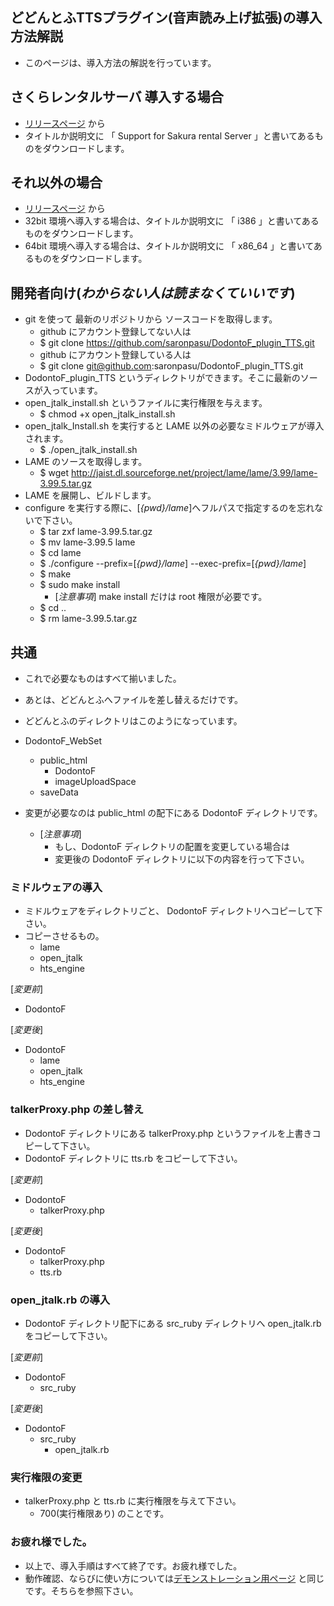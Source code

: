 ## どどんとふTTSプラグイン(音声読み上げ拡張)の導入方法解説
* このページは、導入方法の解説を行っています。


## さくらレンタルサーバ 導入する場合
* [リリースページ](https://github.com/saronpasu/DodontoF_plugin_TTS/releases) から
* タイトルか説明文に 「 Support for Sakura rental Server 」と書いてあるものをダウンロードします。


## それ以外の場合
* [リリースページ](https://github.com/saronpasu/DodontoF_plugin_TTS/releases) から
* 32bit 環境へ導入する場合は、タイトルか説明文に 「 i386 」と書いてあるものをダウンロードします。
* 64bit 環境へ導入する場合は、タイトルか説明文に 「 x86_64 」と書いてあるものをダウンロードします。


## 開発者向け(*わからない人は読まなくていいです*)
* git を使って 最新のリポジトリから ソースコードを取得します。
    * github にアカウント登録してない人は
    * $ git clone https://github.com/saronpasu/DodontoF_plugin_TTS.git
    * github にアカウント登録している人は
    * $ git clone git@github.com:saronpasu/DodontoF_plugin_TTS.git
* DodontoF_plugin_TTS というディレクトリができます。そこに最新のソースが入っています。
* open_jtalk_install.sh というファイルに実行権限を与えます。
    * $ chmod +x open_jtalk_install.sh
* open_jtalk_Install.sh を実行すると LAME 以外の必要なミドルウェアが導入されます。
    * $ ./open_jtalk_install.sh
* LAME のソースを取得します。
    * $ wget http://jaist.dl.sourceforge.net/project/lame/lame/3.99/lame-3.99.5.tar.gz
* LAME を展開し、ビルドします。
* configure を実行する際に、[*{pwd}/lame*]へフルパスで指定するのを忘れないで下さい。
    * $ tar zxf lame-3.99.5.tar.gz
    * $ mv lame-3.99.5 lame
    * $ cd lame
    * $ ./configure --prefix=[*{pwd}/lame*] --exec-prefix=[*{pwd}/lame*]
    * $ make
    * $ sudo make install
        * [*注意事項*] make install だけは root 権限が必要です。
    * $ cd ..
    * $ rm lame-3.99.5.tar.gz


## 共通
* これで必要なものはすべて揃いました。
* あとは、どどんとふへファイルを差し替えるだけです。


* どどんとふのディレクトリはこのようになっています。


* DodontoF_WebSet
    * public_html
        * DodontoF
        * imageUploadSpace
    * saveData


* 変更が必要なのは public_html の配下にある DodontoF ディレクトリです。
    * [*注意事項*]
        * もし、DodontoF ディレクトリの配置を変更している場合は
        * 変更後の DodontoF ディレクトリに以下の内容を行って下さい。

### ミドルウェアの導入
* ミドルウェアをディレクトリごと、 DodontoF ディレクトリへコピーして下さい。
* コピーさせるもの。
    * lame
    * open_jtalk
    * hts_engine


[*変更前*]
* DodontoF

[*変更後*]
* DodontoF
    * lame
    * open_jtalk
    * hts_engine

### talkerProxy.php の差し替え
* DodontoF ディレクトリにある talkerProxy.php というファイルを上書きコピーして下さい。
* DodontoF ディレクトリに tts.rb をコピーして下さい。


[*変更前*]
* DodontoF
    * talkerProxy.php

[*変更後*]
* DodontoF
    * talkerProxy.php
    * tts.rb

### open_jtalk.rb の導入
* DodontoF ディレクトリ配下にある src_ruby ディレクトリへ open_jtalk.rb をコピーして下さい。


[*変更前*]
* DodontoF
    * src_ruby

[*変更後*]
* DodontoF
    * src_ruby
        * open_jtalk.rb

### 実行権限の変更
* talkerProxy.php と tts.rb に実行権限を与えて下さい。
    * 700(実行権限あり) のことです。

### お疲れ様でした。
* 以上で、導入手順はすべて終了です。お疲れ様でした。
* 動作確認、ならびに使い方については[デモンストレーション用ページ](https://github.com/saronpasu/DodontoF_plugin_TTS/wiki/%E3%83%87%E3%83%A2%E3%83%B3%E3%82%B9%E3%83%88%E3%83%AC%E3%83%BC%E3%82%B7%E3%83%A7%E3%83%B3%E7%94%A8%E3%81%A9%E3%81%A9%E3%82%93%E3%81%A8%E3%81%B5%E3%81%B8%E3%81%AE%E3%81%94%E6%A1%88%E5%86%85) と同じです。そちらを参照下さい。


